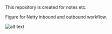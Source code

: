 This repository is created for notes etc.

Figure for Netty inbound and outbound workflow.

![alt text](https://github.com/jsjtzyy/Misc/blob/master/Netty%20Inbound%20and%20Outbound.png)

